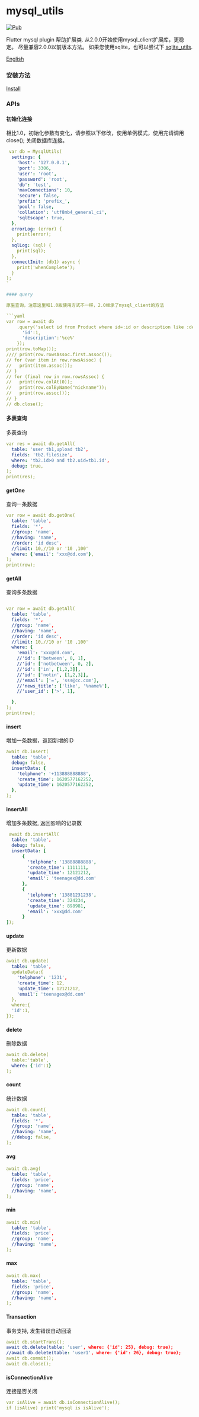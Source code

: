 # mysql_utils

[![Pub](https://img.shields.io/pub/v/mysql_utils.svg)](https://pub.dev/packages/mysql_utils)

Flutter mysql plugin 帮助扩展类.
从2.0.0开始使用mysql_client扩展库，更稳定。
尽量兼容2.0.0以前版本方法。
如果您使用sqlite，也可以尝试下 [sqlite_utils](https://pub.dev/packages/sqlite_utils).

[English](README.md)

### 安装方法

[Install](https://pub.dev/packages/mysql_utils/install)

### APIs

#### 初始化连接

相比1.0，初始化参数有变化，请参照以下修改，使用单例模式，使用完请调用 close(); 关闭数据库连接。

```yaml
 var db = MysqlUtils(
  settings: {
    'host': '127.0.0.1',
    'port': 3306,
    'user': 'root',
    'password': 'root',
    'db': 'test',
    'maxConnections': 10,
    'secure': false,
    'prefix': 'prefix_',
    'pool': false,
    'collation': 'utf8mb4_general_ci',
    'sqlEscape': true,
  },
  errorLog: (error) {
    print(error);
  },
  sqlLog: (sql) {
    print(sql);
  },
  connectInit: (db1) async {
    print('whenComplete');
  }
);
`

#### query

原生查询，注意这里和1.0版使用方式不一样，2.0继承了mysql_client的方法

```yaml
var row = await db
    .query('select id from Product where id=:id or description like :description',{
      'id':1,
      'description':'%ce%'
    });
print(row.toMap());
//// print(row.rowsAssoc.first.assoc());
// for (var item in row.rowsAssoc) {
//   print(item.assoc());
// }
// for (final row in row.rowsAssoc) {
//   print(row.colAt(0));
//   print(row.colByName("nickname"));
//   print(row.assoc());
// }
// db.close();
`````

#### 多表查询

多表查询

```yaml
var res = await db.getAll(
  table: 'user tb1,upload tb2',
  fields: 'tb2.fileSize',
  where: 'tb2.id>0 and tb2.uid=tb1.id',
  debug: true,
);
print(res);
```

#### getOne

查询一条数据

```yaml
var row = await db.getOne(
  table: 'table',
  fields: '*',
  //group: 'name',
  //having: 'name',
  //order: 'id desc',
  //limit: 10,//10 or '10 ,100'
  where: {'email': 'xxx@dd.com'},
);
print(row);
```

#### getAll

查询多条数据

```yaml

var row = await db.getAll(
  table: 'table',
  fields: '*',
  //group: 'name',
  //having: 'name',
  //order: 'id desc',
  //limit: 10,//10 or '10 ,100'
  where: {
    'email': 'xxx@dd.com',
    //'id': ['between', 0, 1],
    //'id': ['notbetween', 0, 2],
    //'id': ['in', [1,2,3]],
    //'id': ['notin', [1,2,3]],
    //'email': ['=', 'sss@cc.com'],
    //'news_title': ['like', '%name%'],
    //'user_id': ['>', 1],

  },
);
print(row);
```

#### insert

增加一条数据，返回新增的ID

```yaml
await db.insert(
  table: 'table',  
  debug: false,
  insertData: {
    'telphone': '+113888888888',
    'create_time': 1620577162252,
    'update_time': 1620577162252,
  },
);
```

#### insertAll

增加多条数据, 返回影响的记录数

```yaml
 await db.insertAll(
  table: 'table',
  debug: false,
  insertData: [
      {
        'telphone': '13888888888',
        'create_time': 1111111,
        'update_time': 12121212,
        'email': 'teenagex@dd.com'
      },
      {
        'telphone': '13881231238',
        'create_time': 324234,
        'update_time': 898981,
        'email': 'xxx@dd.com'
      }
]);

```

#### update

更新数据

```yaml
await db.update(
  table: 'table',
  updateData:{
    'telphone': '1231',
    'create_time': 12,
    'update_time': 12121212,
    'email': 'teenagex@dd.com'
  },
  where:{
  'id':1,
});
```

#### delete

删除数据

```yaml
await db.delete(
  table:'table',
  where: {'id':1}
);
```

#### count

统计数据

```yaml
await db.count(
  table: 'table',
  fields: '*',
  //group: 'name',
  //having: 'name',
  //debug: false,
);
```

#### avg

```yaml
await db.avg(
  table: 'table',
  fields: 'price',
  //group: 'name',
  //having: 'name',
);
```

#### min

```yaml
await db.min(
  table: 'table',
  fields: 'price',
  //group: 'name',
  //having: 'name',
);
```

#### max

```yaml
await db.max(
  table: 'table',
  fields: 'price',
  //group: 'name',
  //having: 'name',
);
```

#### Transaction

事务支持, 发生错误自动回滚

```yaml
await db.startTrans();
await db.delete(table: 'user', where: {'id': 25}, debug: true);
//await db.delete(table: 'user1', where: {'id': 26}, debug: true);
await db.commit();
await db.close();
```

#### isConnectionAlive

连接是否关闭

```yaml
var isAlive = await db.isConnectionAlive();
if (isAlive) print('mysql is isAlive');
```
